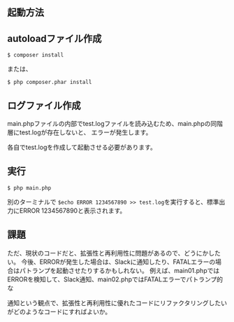 ## 起動方法

## autoloadファイル作成
```
$ composer install
```
または、
```
$ php composer.phar install
```

## ログファイル作成

main.phpファイルの内部でtest.logファイルを読み込むため、main.phpの同階層にtest.logが存在しないと、
エラーが発生します。

各自でtest.logを作成して起動させる必要があります。

## 実行
```$ php main.php```

別のターミナルで
```$echo ERROR 1234567890 >> test.log```を実行すると、標準出力にERROR 1234567890と表示されます。

## 課題
ただ、現状のコードだと、拡張性と再利用性に問題があるので、どうにかしたい。
今後、ERRORが発生した場合は、Slackに通知したり、FATALエラーの場合はパトランプを起動させたりするかもしれない。
例えば、main01.phpではERRORを検知して、Slack通知、main02.phpではFATALエラーでパトランプ的な

通知という観点で、拡張性と再利用性に優れたコードにリファクタリングしたいがどのようなコードにすればよいか。
